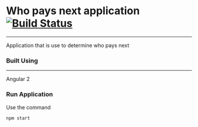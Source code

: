 # Who pays next application [![Build Status](https://travis-ci.org/rcodonnell/who-pays-next.svg?branch=master)](https://travis-ci.org/rcodonnell/who-pays-next)
--------------------------

Application that is use to determine who pays next

### Built Using
---------------
Angular 2

### Run Application
Use the command
```
npm start
```
